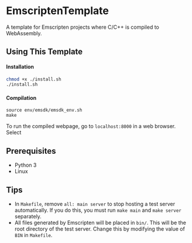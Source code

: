 # EmscriptenTemplate
 A template for Emscripten projects where C/C++ is compiled to WebAssembly.
 
 ## Using This Template
 
 #### Installation
 ```bash
 chmod +x ./install.sh
 ./install.sh
 ```
 
 #### Compilation
 ```
 source env/emsdk/emsdk_env.sh
 make
 ```
 
 To run the compiled webpage, go to `localhost:8000` in a web browser. Select
 
 ## Prerequisites 
 * Python 3
 * Linux
 
 ## Tips
 * In `Makefile`, remove `all: main server` to stop hosting a test server automatically. If you do this, you must run `make main` and `make server` separately.
 * All files generated by Emscripten will be placed in `bin/`. This will be the root directory of the test server. Change this by modifying the value of `BIN` in `Makefile`.
